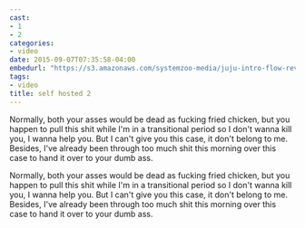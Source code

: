 ```yaml
---
cast:
- 1
- 2
categories:
- video
date: 2015-09-07T07:35:58-04:00
embedurl: "https://s3.amazonaws.com/systemzoo-media/juju-intro-flow-rev1.mp4"
tags:
- video
title: self hosted 2
---
```


Normally, both your asses would be dead as fucking fried chicken, but you happen to pull this shit while I'm in a transitional period so I don't wanna kill you, I wanna help you. But I can't give you this case, it don't belong to me. Besides, I've already been through too much shit this morning over this case to hand it over to your dumb ass.

Normally, both your asses would be dead as fucking fried chicken, but you happen to pull this shit while I'm in a transitional period so I don't wanna kill you, I wanna help you. But I can't give you this case, it don't belong to me. Besides, I've already been through too much shit this morning over this case to hand it over to your dumb ass.
